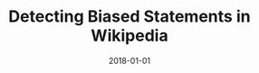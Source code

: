 ---
title: "Detecting Biased Statements in Wikipedia"
collection: publications
permalink: /publication/2018-DBLP_conf_www_HubeF18
date: 2018-01-01
venue: 'Companion of the The Web Conference 2018 on The Web Conference 2018, {WWW} 2018, Lyon , France, April 23-27, 2018'
---